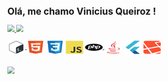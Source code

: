## Olá, me chamo Vinicius Queiroz !
 <div>
  <a href="https://github.com/ViniciusQueirozVQ">
  <img height="180em" src="https://github-readme-stats-git-masterrstaa-rickstaa.vercel.app/api?username=ViniciusQueirozVQ&show_icons=true&theme=midnight-purple&include_all_commits=true&count_private=true"/>
  <img height="180em" src="https://github-readme-stats-git-masterrstaa-rickstaa.vercel.app/api/top-langs/?username=ViniciusQueirozVQ&layout=compact&langs_count=7&theme=midnight-purple"/>
</div>
<div style="display: inline_block"><br>
 <a href = "https://github.com/ViniciusQueirozVQ?tab=repositories&q=&type=&language=shell"> 
  <img align="center" alt="Vini-bash" height="30" width="40" src="https://raw.githubusercontent.com/devicons/devicon/master/icons/bash/bash-plain.svg">
  </a>
  <img align="center" alt="Vini-HTML" height="30" width="40" src="https://raw.githubusercontent.com/devicons/devicon/master/icons/html5/html5-original.svg">
  <img align="center" alt="Vini-CSS" height="30" width="40" src="https://raw.githubusercontent.com/devicons/devicon/master/icons/css3/css3-original.svg">
  <img align="center" alt="Vini-JS" height="30" width="40" src="https://raw.githubusercontent.com/devicons/devicon/master/icons/javascript/javascript-original.svg">
 <a href = "https://github.com/ViniciusQueirozVQ?tab=repositories&q=&type=&language=php"> 
  <img align="center" alt="Vini-PHP" height="30" width="40" src="https://raw.githubusercontent.com/devicons/devicon/master/icons/php/php-plain.svg">
 </a>
 <a href = "https://github.com/ViniciusQueirozVQ?tab=repositories&q=&type=&language=java"> <img align="center" alt="Vini-Java" height="30" width="40" src="https://raw.githubusercontent.com/devicons/devicon/master/icons/java/java-plain.svg"></a>
  <img align="center" alt="Vini-Flutter" height="30" width="40" src="https://raw.githubusercontent.com/devicons/devicon/master/icons/flutter/flutter-original.svg">
 <a href = "https://github.com/ViniciusQueirozVQ?tab=repositories&q=&type=&language=php"> 
  <img align="center" alt="Vini-Laravel" height="30" width="40" src="https://raw.githubusercontent.com/devicons/devicon/master/icons/laravel/laravel-plain.svg">
   </a>
  
</div>
  
  ##
 
<div> 
  <a href="https://www.linkedin.com/in/viniciusqueirozvq/" target="_blank"><img src="https://img.shields.io/badge/-LinkedIn-%230077B5?style=for-the-badge&logo=linkedin&logoColor=white" target="_blank"></a> 

 
</div>
